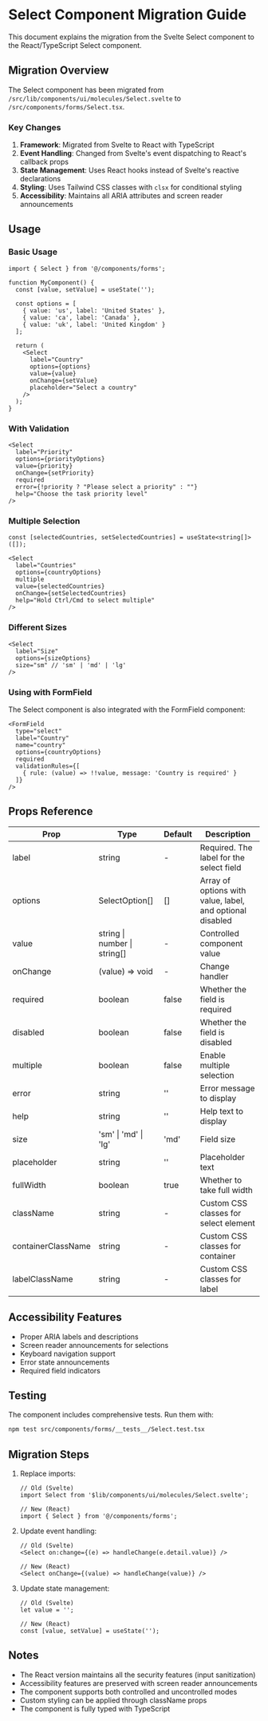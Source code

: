 # Select Component Migration Guide

This document explains the migration from the Svelte Select component to the React/TypeScript Select component.

## Migration Overview

The Select component has been migrated from `/src/lib/components/ui/molecules/Select.svelte` to `/src/components/forms/Select.tsx`.

### Key Changes

1. **Framework**: Migrated from Svelte to React with TypeScript
2. **Event Handling**: Changed from Svelte's event dispatching to React's callback props
3. **State Management**: Uses React hooks instead of Svelte's reactive declarations
4. **Styling**: Uses Tailwind CSS classes with `clsx` for conditional styling
5. **Accessibility**: Maintains all ARIA attributes and screen reader announcements

## Usage

### Basic Usage

```tsx
import { Select } from '@/components/forms';

function MyComponent() {
  const [value, setValue] = useState('');
  
  const options = [
    { value: 'us', label: 'United States' },
    { value: 'ca', label: 'Canada' },
    { value: 'uk', label: 'United Kingdom' }
  ];
  
  return (
    <Select
      label="Country"
      options={options}
      value={value}
      onChange={setValue}
      placeholder="Select a country"
    />
  );
}
```

### With Validation

```tsx
<Select
  label="Priority"
  options={priorityOptions}
  value={priority}
  onChange={setPriority}
  required
  error={!priority ? "Please select a priority" : ""}
  help="Choose the task priority level"
/>
```

### Multiple Selection

```tsx
const [selectedCountries, setSelectedCountries] = useState<string[]>([]);

<Select
  label="Countries"
  options={countryOptions}
  multiple
  value={selectedCountries}
  onChange={setSelectedCountries}
  help="Hold Ctrl/Cmd to select multiple"
/>
```

### Different Sizes

```tsx
<Select
  label="Size"
  options={sizeOptions}
  size="sm" // 'sm' | 'md' | 'lg'
/>
```

### Using with FormField

The Select component is also integrated with the FormField component:

```tsx
<FormField
  type="select"
  label="Country"
  name="country"
  options={countryOptions}
  required
  validationRules={[
    { rule: (value) => !!value, message: 'Country is required' }
  ]}
/>
```

## Props Reference

| Prop | Type | Default | Description |
|------|------|---------|-------------|
| label | string | - | Required. The label for the select field |
| options | SelectOption[] | [] | Array of options with value, label, and optional disabled |
| value | string \| number \| string[] | - | Controlled component value |
| onChange | (value) => void | - | Change handler |
| required | boolean | false | Whether the field is required |
| disabled | boolean | false | Whether the field is disabled |
| multiple | boolean | false | Enable multiple selection |
| error | string | '' | Error message to display |
| help | string | '' | Help text to display |
| size | 'sm' \| 'md' \| 'lg' | 'md' | Field size |
| placeholder | string | '' | Placeholder text |
| fullWidth | boolean | true | Whether to take full width |
| className | string | - | Custom CSS classes for select element |
| containerClassName | string | - | Custom CSS classes for container |
| labelClassName | string | - | Custom CSS classes for label |

## Accessibility Features

- Proper ARIA labels and descriptions
- Screen reader announcements for selections
- Keyboard navigation support
- Error state announcements
- Required field indicators

## Testing

The component includes comprehensive tests. Run them with:

```bash
npm test src/components/forms/__tests__/Select.test.tsx
```

## Migration Steps

1. Replace imports:
   ```tsx
   // Old (Svelte)
   import Select from '$lib/components/ui/molecules/Select.svelte';
   
   // New (React)
   import { Select } from '@/components/forms';
   ```

2. Update event handling:
   ```tsx
   // Old (Svelte)
   <Select on:change={(e) => handleChange(e.detail.value)} />
   
   // New (React)
   <Select onChange={(value) => handleChange(value)} />
   ```

3. Update state management:
   ```tsx
   // Old (Svelte)
   let value = '';
   
   // New (React)
   const [value, setValue] = useState('');
   ```

## Notes

- The React version maintains all the security features (input sanitization)
- Accessibility features are preserved with screen reader announcements
- The component supports both controlled and uncontrolled modes
- Custom styling can be applied through className props
- The component is fully typed with TypeScript